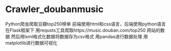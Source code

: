# Crawler_doubanmusic
Python爬虫爬取豆瓣top250榜单
前端使用html和css语言，后端使用python语言
在Flask框架下
用requsts工具爬取https://music.douban.com/top250 网站的数据
然后用lxml格式化数据将数据存为csv格式
用pandas进行数据处理
用matplotlib进行数据可视化
